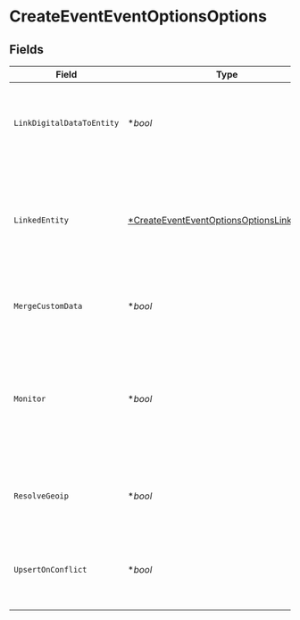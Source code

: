 # CreateEventEventOptionsOptions


## Fields

| Field                                                                                                                                                                                                                                                                                  | Type                                                                                                                                                                                                                                                                                   | Required                                                                                                                                                                                                                                                                               | Description                                                                                                                                                                                                                                                                            | Example                                                                                                                                                                                                                                                                                |
| -------------------------------------------------------------------------------------------------------------------------------------------------------------------------------------------------------------------------------------------------------------------------------------- | -------------------------------------------------------------------------------------------------------------------------------------------------------------------------------------------------------------------------------------------------------------------------------------- | -------------------------------------------------------------------------------------------------------------------------------------------------------------------------------------------------------------------------------------------------------------------------------------- | -------------------------------------------------------------------------------------------------------------------------------------------------------------------------------------------------------------------------------------------------------------------------------------- | -------------------------------------------------------------------------------------------------------------------------------------------------------------------------------------------------------------------------------------------------------------------------------------- |
| `LinkDigitalDataToEntity`                                                                                                                                                                                                                                                              | **bool*                                                                                                                                                                                                                                                                                | :heavy_minus_sign:                                                                                                                                                                                                                                                                     | Whether or not to link the included `digital_data` with the related entities. Includes geoip information if resolve_geoip is enabled as well. On action events, defaults to `true`                                                                                                     | true                                                                                                                                                                                                                                                                                   |
| `LinkedEntity`                                                                                                                                                                                                                                                                         | [*CreateEventEventOptionsOptionsLinkedEntity](../../models/operations/createeventeventoptionsoptionslinkedentity.md)                                                                                                                                                                   | :heavy_minus_sign:                                                                                                                                                                                                                                                                     | Possible values are `sender`, `receiver`, and `both`. Defaults to `both`. If `link_digital_data_to_entity` is flagged on transaction events, this specifies which entities to associate the `digital_data` to. If there is no `digital_data` or entities, no exception is thrown.      | sender                                                                                                                                                                                                                                                                                 |
| `MergeCustomData`                                                                                                                                                                                                                                                                      | **bool*                                                                                                                                                                                                                                                                                | :heavy_minus_sign:                                                                                                                                                                                                                                                                     | Only relevant for updates/upserts, ignored otherwise. See [custom data merge strategy](doc:how-data-merges-on-updates#custom-data-merge-strategy) for more details. **Default**: `false`                                                                                               |                                                                                                                                                                                                                                                                                        |
| `Monitor`                                                                                                                                                                                                                                                                              | **bool*                                                                                                                                                                                                                                                                                | :heavy_minus_sign:                                                                                                                                                                                                                                                                     | Whether or not to monitor this event (defaults to `true`). Typically used to signal Unit21 to not flag such events or include them in calculations i.e. to prevent double counting, or to ignore applying monitoring to unimportant events that you still want to associate with users |                                                                                                                                                                                                                                                                                        |
| `ResolveGeoip`                                                                                                                                                                                                                                                                         | **bool*                                                                                                                                                                                                                                                                                | :heavy_minus_sign:                                                                                                                                                                                                                                                                     | If `false`, does not resolve the geographic location from the provided IP. If `true` and `digital_data.ip_addresses` is empty, Unit21 ignores the field. **Default**: `true`                                                                                                           | true                                                                                                                                                                                                                                                                                   |
| `UpsertOnConflict`                                                                                                                                                                                                                                                                     | **bool*                                                                                                                                                                                                                                                                                | :heavy_minus_sign:                                                                                                                                                                                                                                                                     | If POST request includes an object that already exists when  `upsert_on_conflict` is `false`, API returns a 409 error code and the object is not overwritten. **Default**: `true`                                                                                                      | true                                                                                                                                                                                                                                                                                   |